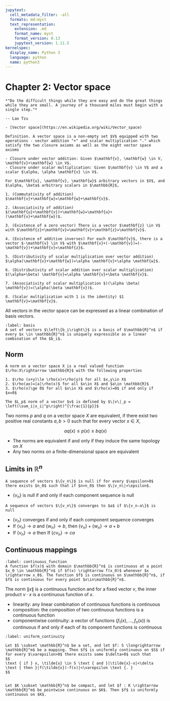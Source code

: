 ```yaml
---
jupytext:
  cell_metadata_filter: -all
  formats: md:myst
  text_representation:
    extension: .md
    format_name: myst
    format_version: 0.13
    jupytext_version: 1.11.5
kernelspec:
  display_name: Python 3
  language: python
  name: python3
---
```


# Chapter 2: Vector space

```{epigraph}
*"Do the difficult things while they are easy and do the great things while they are small. A journey of a thousand miles must begin with a single step."*

-- Lao Tzu
```

```{seealso}
- [Vector space](https://en.wikipedia.org/wiki/Vector_space)
```

````{prf:definition} vector space
Definition. A vector space is a non-empty set $V$ equipped with two operations - vector addition "+" and scalar multiplication "." which satisfy the two closure axioms as well as the eight vector space axioms

- Closure under vector addition: Given $\mathbf{v}, \mathbf{w} \in V, \mathbf{v}+\mathbf{w} \in V$.
- Closure under scalar multiplication: Given $\mathbf{v} \in V$ and a scalar $\alpha, \alpha \mathbf{v} \in V$.

For $\mathbf{u}, \mathbf{v}, \mathbf{w}$ arbitrary vectors in $V$, and $\alpha, \beta$ arbitrary scalars in $\mathbb{R}$,

1. (Commutativity of addition) $\mathbf{v}+\mathbf{w}=\mathbf{w}+\mathbf{v}$.

2. (Associativity of addition) $(\mathbf{u}+\mathbf{v})+\mathbf{w}=\mathbf{u}+(\mathbf{v}+\mathbf{w})$.

3. (Existence of a zero vector) There is a vector $\mathbf{z} \in V$ with $\mathbf{z}+\mathbf{v}=\mathbf{v}+\mathbf{z}=\mathbf{v}$.

4. (Existence of additive inverses) For each $\mathbf{v}$, there is a vector $-\mathbf{v} \in V$ with $\mathbf{v}+(-\mathbf{v})=(-\mathbf{v})+\mathbf{v}=\mathbf{z}$.

5. (Distributivity of scalar multiplication over vector addition) $\alpha(\mathbf{v}+\mathbf{w})=\alpha \mathbf{v}+\alpha \mathbf{w}$.

6. (Distributivity of scalar addition over scalar multiplication) $(\alpha+\beta) \mathbf{v}=\alpha \mathbf{v}+\beta \mathbf{v}$.

7. (Associativity of scalar multiplication $)(\alpha \beta) \mathbf{v})=(\alpha(\beta \mathbf{v})$.

8. (Scalar multiplication with 1 is the identity) $1 \mathbf{v}=\mathbf{v}$.
````

All vectors in the vector space can be expressed as a linear combination of basis vectors.
````{prf:definition} basis
:label: basis
A set of vectors $\left\{b_i\right\}$ is a basis of $\mathbb{R}^n$ if every $x \in \mathbb{R}^n$ is uniquely expressible as a linear combination of the $b_i$.
````

## Norm
````{prf:definition} norm
A norm on a vector space X is a real valued function $\rho:X\rightarrow \mathbb{R}$ with the following properties

1. $\rho (x+y)\le \rho(x)+\rho(y)$ for all $x,y\in X$
2. $\rho(ax)=|a|\rho(x)$ for all $x\in X$ and $a\in \mathbb{R}$
3. $\rho(x)\ge 0$ for all $x\in X$ and $\rho(x)=0$ if and only if $x=0$
````

````{prf:example}
The $L_p$ norm of a vector $v$ is defined by $\|v\|_p = \left(\sum_i|x_i|^p\right)^{\frac{1}{p}}$
````

Two norms $p$ and $q$ on a vector space $X$ are equivalent, if there exist two positive real constants $a,b>0$ such that for every vector $x\in X$,

$$aq(x)\leq p(x)\leq bq(x)$$

- The norms are equivalent if and only if they induce the same topology on $X$
- Any two norms on a finite-dimensional space are equivalent

## Limits in $\mathbb{R}^n$
````{prf:definition} null sequence
A sequence of vectors $\{v_n\}$ is null if for every $\epsilon>0$ there exists $n_0$ such that if $n>n_0$ then $\|v_n\|<\epsilon$.
````

- $\{v_n\}$ is null if and only if each component sequence is null

````{prf:definition} sequence convergence
A sequence of vectors $\{v_n\}$ converges to $a$ if $\{v_n-a\}$ is null
````

- $\{v_n\}$ converges if and only if each component sequence converges
- If $\{v_n\}\rightarrow a$ and $\{w_n\}\rightarrow b$, then $\{v_n\}+\{w_n\}\rightarrow a+b$
- If $\{v_n\}\rightarrow a$ then If $\{cv_n\}\rightarrow ca$ 

## Continuous mappings

````{prf:definition} continuity
:label: continuous_function
A function $f(x)$ with domain $\mathbb{R}^n$ is continuous at a point $x_0 \in \mathbb{R}^n$ if $f(x) \rightarrow f(x_0)$ whenever $x \rightarrow x_0$. The function $f$ is continuous on $\mathbb{R}^n$, if $f$ is continuous for every point $x\in\mathbb{R}^n$.
````

The norm $\|x\|$ is a continuous function and for a fixed vector $v$, the inner product $v\cdot x$ is a continuous function of $x$.

- linearity: any linear combination of continuous functions is continuous
- composition: the composition of two continuous functions is a continuous function
- componentwise continuity: a vector of functions $\left(f_1(x),\dots,f_n(x)\right)$ is continuous if and only if each of its component functions is continuous

````{prf:definition} Uniform Continuity
:label: uniform_continuity

Let $S \subset \mathbb{R}^n$ be a set, and let $f: S \longrightarrow \mathbb{R}^m$ be a mapping. Then $f$ is uniformly continuous on $S$ if for every $\varepsilon>0$ there exists some $\delta>0$ such that
$$
\text { if } x, \tilde{x} \in S \text { and }|\tilde{x}-x|<\delta \text { then }|f(\tilde{x})-f(x)|<\varepsilon \text {. }
$$
````

````{prf:theorem} Continuity on Compact Sets is Uniform 

Let $K \subset \mathbb{R}^n$ be compact, and let $f : K \rightarrow \mathbb{R}^m$ be pointwise continuous on $K$. Then $f$ is uniformly continuous on $K$.
````

